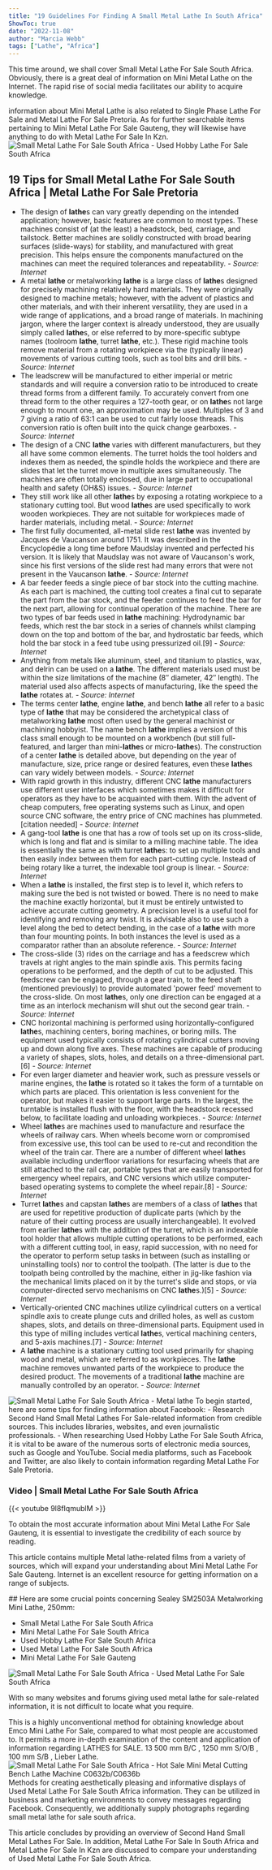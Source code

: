 ```yaml
---
title: "19 Guidelines For Finding A Small Metal Lathe In South Africa"
ShowToc: true 
date: "2022-11-08"
author: "Marcia Webb" 
tags: ["Lathe", "Africa"]
---
```


	
This time around, we shall cover Small Metal Lathe For Sale South Africa. Obviously, there is a great deal of information on Mini Metal Lathe on the Internet. The rapid rise of social media facilitates our ability to acquire knowledge.

information about Mini Metal Lathe is also related to Single Phase Lathe For Sale and Metal Lathe For Sale Pretoria. As for further searchable items pertaining to Mini Metal Lathe For Sale Gauteng, they will likewise have anything to do with Metal Lathe For Sale In Kzn.
<img loading="lazy" src="https://lh6.googleusercontent.com/proxy/H2OcLFAFcu-wQ-OOTBw3DiGKgRmHaDBO-RTbM1wKQaSbcmbvLnzIgo29Y2Mg-5rUR9V3_OLvN7taBMCb_CI1uR9zkrbGm6aq8hq5b84p_g=w1200-h630-p-k-no-nu" onerror="this.onerror=null;this.src='https://blogger.googleusercontent.com/img/a/AVvXsEhe7F7TRXHtjiKvHb5vS7DmnxvpHiDyoYyYvm1nHB3Qp2_w3BnM6A2eq4v7FYxCC9bfZt3a9vIMtAYEKUiaDQbHMg-ViyGmRIj39MLp0bGFfgfYw1Dc9q_H-T0wiTm3l0Uq42dETrN9eC8aGJ9_IORZsxST1AcLR7np1koOfcc7tnHa4S8Mwz_xD9d0=s16000';" alt="Small Metal Lathe For Sale South Africa - Used Hobby Lathe For Sale South Africa" >

## 19 Tips for Small Metal Lathe For Sale South Africa | Metal Lathe For Sale Pretoria
-   The design of **lathe**s can vary greatly depending on the intended application; however, basic features are common to most types. These machines consist of (at the least) a headstock, bed, carriage, and tailstock. Better machines are solidly constructed with broad bearing surfaces (slide-ways) for stability, and manufactured with great precision. This helps ensure the components manufactured on the machines can meet the required tolerances and repeatability. - <cite>Source: Internet</cite>
-   A metal **lathe** or metalworking **lathe** is a large class of **lathe**s designed for precisely machining relatively hard materials. They were originally designed to machine metals; however, with the advent of plastics and other materials, and with their inherent versatility, they are used in a wide range of applications, and a broad range of materials. In machining jargon, where the larger context is already understood, they are usually simply called **lathe**s, or else referred to by more-specific subtype names (toolroom **lathe**, turret **lathe**, etc.). These rigid machine tools remove material from a rotating workpiece via the (typically linear) movements of various cutting tools, such as tool bits and drill bits. - <cite>Source: Internet</cite>
-   The leadscrew will be manufactured to either imperial or metric standards and will require a conversion ratio to be introduced to create thread forms from a different family. To accurately convert from one thread form to the other requires a 127-tooth gear, or on **lathe**s not large enough to mount one, an approximation may be used. Multiples of 3 and 7 giving a ratio of 63:1 can be used to cut fairly loose threads. This conversion ratio is often built into the quick change gearboxes. - <cite>Source: Internet</cite>
-   The design of a CNC **lathe** varies with different manufacturers, but they all have some common elements. The turret holds the tool holders and indexes them as needed, the spindle holds the workpiece and there are slides that let the turret move in multiple axes simultaneously. The machines are often totally enclosed, due in large part to occupational health and safety (OH&S) issues. - <cite>Source: Internet</cite>
-   They still work like all other **lathe**s by exposing a rotating workpiece to a stationary cutting tool. But wood **lathe**s are used specifically to work wooden workpieces. They are not suitable for workpieces made of harder materials, including metal. - <cite>Source: Internet</cite>
-   The first fully documented, all-metal slide rest **lathe** was invented by Jacques de Vaucanson around 1751. It was described in the Encyclopédie a long time before Maudslay invented and perfected his version. It is likely that Maudslay was not aware of Vaucanson's work, since his first versions of the slide rest had many errors that were not present in the Vaucanson **lathe**. - <cite>Source: Internet</cite>
-   A bar feeder feeds a single piece of bar stock into the cutting machine. As each part is machined, the cutting tool creates a final cut to separate the part from the bar stock, and the feeder continues to feed the bar for the next part, allowing for continual operation of the machine. There are two types of bar feeds used in **lathe** machining: Hydrodynamic bar feeds, which rest the bar stock in a series of channels whilst clamping down on the top and bottom of the bar, and hydrostatic bar feeds, which hold the bar stock in a feed tube using pressurized oil.[9] - <cite>Source: Internet</cite>
-   Anything from metals like aluminum, steel, and titanium to plastics, wax, and delrin can be used on a **lathe**. The different materials used must be within the size limitations of the machine (8″ diameter, 42″ length). The material used also affects aspects of manufacturing, like the speed the **lathe** rotates at. - <cite>Source: Internet</cite>
-   The terms center **lathe**, engine **lathe**, and bench **lathe** all refer to a basic type of **lathe** that may be considered the archetypical class of metalworking **lathe** most often used by the general machinist or machining hobbyist. The name bench **lathe** implies a version of this class small enough to be mounted on a workbench (but still full-featured, and larger than mini-**lathe**s or micro-**lathe**s). The construction of a center **lathe** is detailed above, but depending on the year of manufacture, size, price range or desired features, even these **lathe**s can vary widely between models. - <cite>Source: Internet</cite>
-   With rapid growth in this industry, different CNC **lathe** manufacturers use different user interfaces which sometimes makes it difficult for operators as they have to be acquainted with them. With the advent of cheap computers, free operating systems such as Linux, and open source CNC software, the entry price of CNC machines has plummeted.[citation needed] - <cite>Source: Internet</cite>
-   A gang-tool **lathe** is one that has a row of tools set up on its cross-slide, which is long and flat and is similar to a milling machine table. The idea is essentially the same as with turret **lathe**s: to set up multiple tools and then easily index between them for each part-cutting cycle. Instead of being rotary like a turret, the indexable tool group is linear. - <cite>Source: Internet</cite>
-   When a **lathe** is installed, the first step is to level it, which refers to making sure the bed is not twisted or bowed. There is no need to make the machine exactly horizontal, but it must be entirely untwisted to achieve accurate cutting geometry. A precision level is a useful tool for identifying and removing any twist. It is advisable also to use such a level along the bed to detect bending, in the case of a **lathe** with more than four mounting points. In both instances the level is used as a comparator rather than an absolute reference. - <cite>Source: Internet</cite>
-   The cross-slide (3) rides on the carriage and has a feedscrew which travels at right angles to the main spindle axis. This permits facing operations to be performed, and the depth of cut to be adjusted. This feedscrew can be engaged, through a gear train, to the feed shaft (mentioned previously) to provide automated 'power feed' movement to the cross-slide. On most **lathe**s, only one direction can be engaged at a time as an interlock mechanism will shut out the second gear train. - <cite>Source: Internet</cite>
-   CNC horizontal machining is performed using horizontally-configured **lathe**s, machining centers, boring machines, or boring mills. The equipment used typically consists of rotating cylindrical cutters moving up and down along five axes. These machines are capable of producing a variety of shapes, slots, holes, and details on a three-dimensional part.[6] - <cite>Source: Internet</cite>
-   For even larger diameter and heavier work, such as pressure vessels or marine engines, the **lathe** is rotated so it takes the form of a turntable on which parts are placed. This orientation is less convenient for the operator, but makes it easier to support large parts. In the largest, the turntable is installed flush with the floor, with the headstock recessed below, to facilitate loading and unloading workpieces. - <cite>Source: Internet</cite>
-   Wheel **lathe**s are machines used to manufacture and resurface the wheels of railway cars. When wheels become worn or compromised from excessive use, this tool can be used to re-cut and recondition the wheel of the train car. There are a number of different wheel **lathe**s available including underfloor variations for resurfacing wheels that are still attached to the rail car, portable types that are easily transported for emergency wheel repairs, and CNC versions which utilize computer-based operating systems to complete the wheel repair.[8] - <cite>Source: Internet</cite>
-   Turret **lathe**s and capstan **lathe**s are members of a class of **lathe**s that are used for repetitive production of duplicate parts (which by the nature of their cutting process are usually interchangeable). It evolved from earlier **lathe**s with the addition of the turret, which is an indexable tool holder that allows multiple cutting operations to be performed, each with a different cutting tool, in easy, rapid succession, with no need for the operator to perform setup tasks in between (such as installing or uninstalling tools) nor to control the toolpath. (The latter is due to the toolpath being controlled by the machine, either in jig-like fashion via the mechanical limits placed on it by the turret's slide and stops, or via computer-directed servo mechanisms on CNC **lathe**s.)[5] - <cite>Source: Internet</cite>
-   Vertically-oriented CNC machines utilize cylindrical cutters on a vertical spindle axis to create plunge cuts and drilled holes, as well as custom shapes, slots, and details on three-dimensional parts. Equipment used in this type of milling includes vertical **lathe**s, vertical machining centers, and 5-axis machines.[7] - <cite>Source: Internet</cite>
-   A **lathe** machine is a stationary cutting tool used primarily for shaping wood and metal, which are referred to as workpieces. The **lathe** machine removes unwanted parts of the workpiece to produce the desired product. The movements of a traditional **lathe** machine are manually controlled by an operator. - <cite>Source: Internet</cite>


<img loading="lazy" src="http://i1.ytimg.com/vi/oyzHDr891vQ/hqdefault.jpg" onerror="this.onerror=null;this.src='https://blogger.googleusercontent.com/img/a/AVvXsEhe7F7TRXHtjiKvHb5vS7DmnxvpHiDyoYyYvm1nHB3Qp2_w3BnM6A2eq4v7FYxCC9bfZt3a9vIMtAYEKUiaDQbHMg-ViyGmRIj39MLp0bGFfgfYw1Dc9q_H-T0wiTm3l0Uq42dETrN9eC8aGJ9_IORZsxST1AcLR7np1koOfcc7tnHa4S8Mwz_xD9d0=s16000';" alt="Small Metal Lathe For Sale South Africa - Metal lathe" >
To begin started, here are some tips for finding information about Facebook:
- Research Second Hand Small Metal Lathes For Sale-related information from credible sources. This includes libraries, websites, and even journalistic professionals.
- When researching Used Hobby Lathe For Sale South Africa, it is vital to be aware of the numerous sorts of electronic media sources, such as Google and YouTube. Social media platforms, such as Facebook and Twitter, are also likely to contain information regarding Metal Lathe For Sale Pretoria.

### Video | Small Metal Lathe For Sale South Africa
{{< youtube 9l8fIqmublM >}} 

To obtain the most accurate information about Mini Metal Lathe For Sale Gauteng, it is essential to investigate the credibility of each source by reading.

This article contains multiple Metal lathe-related films from a variety of sources, which will expand your understanding about Mini Metal Lathe For Sale Gauteng. Internet is an excellent resource for getting information on a range of subjects.
<script async="async" data-cfasync="false" src="//normallydemandedalter.com/fe63df3c5408708b15d8dc3d9b206b31/invoke.js"></script>
<div id="container-fe63df3c5408708b15d8dc3d9b206b31"></div>
## Here are some crucial points concerning Sealey SM2503A Metalworking Mini Lathe, 250mm:

- Small Metal Lathe For Sale South Africa
- Mini Metal Lathe For Sale South Africa
- Used Hobby Lathe For Sale South Africa
- Used Metal Lathe For Sale South Africa
- Mini Metal Lathe For Sale Gauteng

 <img loading="lazy" src="http://bit.ly/r3NYbs" onerror="this.onerror=null;this.src='https://blogger.googleusercontent.com/img/a/AVvXsEhe7F7TRXHtjiKvHb5vS7DmnxvpHiDyoYyYvm1nHB3Qp2_w3BnM6A2eq4v7FYxCC9bfZt3a9vIMtAYEKUiaDQbHMg-ViyGmRIj39MLp0bGFfgfYw1Dc9q_H-T0wiTm3l0Uq42dETrN9eC8aGJ9_IORZsxST1AcLR7np1koOfcc7tnHa4S8Mwz_xD9d0=s16000';" alt="Small Metal Lathe For Sale South Africa - Used Metal Lathe For Sale South Africa" >

With so many websites and forums giving used metal lathe for sale-related information, it is not difficult to locate what you require.

This is a highly unconventional method for obtaining knowledge about Emco Mini Lathe For Sale, compared to what most people are accustomed to. It permits a more in-depth examination of the content and application of information regarding LATHES for SALE. 13 500 mm B/C , 1250 mm S/O/B , 100 mm S/B , Lieber Lathe.
<img loading="lazy" src="http://bit.ly/qBorpc" onerror="this.onerror=null;this.src='https://blogger.googleusercontent.com/img/a/AVvXsEhe7F7TRXHtjiKvHb5vS7DmnxvpHiDyoYyYvm1nHB3Qp2_w3BnM6A2eq4v7FYxCC9bfZt3a9vIMtAYEKUiaDQbHMg-ViyGmRIj39MLp0bGFfgfYw1Dc9q_H-T0wiTm3l0Uq42dETrN9eC8aGJ9_IORZsxST1AcLR7np1koOfcc7tnHa4S8Mwz_xD9d0=s16000';" alt="Small Metal Lathe For Sale South Africa - Hot Sale Mini Metal Cutting Bench Lathe Machine C0632b/C0636b" >
Methods for creating aesthetically pleasing and informative displays of Used Metal Lathe For Sale South Africa information. They can be utilized in business and marketing environments to convey messages regarding Facebook. Consequently, we additionally supply photographs regarding small metal lathe for sale south africa.

This article concludes by providing an overview of Second Hand Small Metal Lathes For Sale. In addition, Metal Lathe For Sale In South Africa and Metal Lathe For Sale In Kzn are discussed to compare your understanding of Used Metal Lathe For Sale South Africa.
	
	

